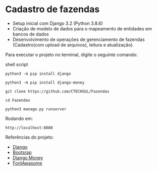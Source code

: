 <h1>Cadastro de fazendas</h1>

* Setup inicial com Django 3.2 (Python 3.8.6)
* Criação de modelo de dados para o mapeamento de entidades em bancos de dados
* Desenvolvimento de operações de gerenciamento de fazendas (Cadastro(com upload de arquivos), leitura e atualização).

Para executar o projeto no terminal, digite o seguinte comando:

shell script
```
python3 -m pip install django
```
```
python3 -m pip install django-money
```
```
git clone https://github.com/CTECHSUL/Fazendas
```
```
cd Fazendas
```
```
python3 manage.py runserver
```
Rodando em:
```
http://localhost:8080
```

Referências do projeto:

* [Django](https://www.djangoproject.com/)
* [Bootsrap](https://getbootstrap.com/docs/4.1/getting-started/introduction/)
* [Django Money](https://github.com/django-money/django-money)
* [FontAwasome](https://fontawesome.com/)
